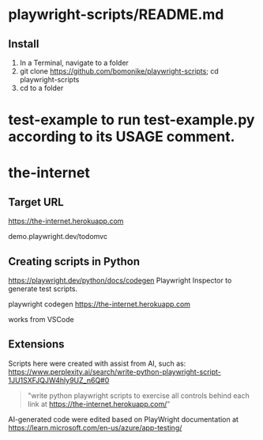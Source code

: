 # playwright-scripts/README.md

## Install
1. In a Terminal, navigate to a folder 
1. git clone https://github.com/bomonike/playwright-scripts; cd playwright-scripts
1. cd to a folder
#   test-example to run test-example.py according to its USAGE comment.
#   the-internet


## Target URL

https://the-internet.herokuapp.com

demo.playwright.dev/todomvc

## Creating scripts in Python

https://playwright.dev/python/docs/codegen
Playwright Inspector to generate test scripts.

playwright codegen https://the-internet.herokuapp.com

works from VSCode 

## Extensions

Scripts here were created with assist from AI, such as:
https://www.perplexity.ai/search/write-python-playwright-script-1JU1SXFJQJW4hly9UZ_n6Q#0

> "write python playwright scripts to exercise all controls behind each link at https://the-internet.herokuapp.com/"

AI-generated code were edited based on PlayWright documentation at
https://learn.microsoft.com/en-us/azure/app-testing/

